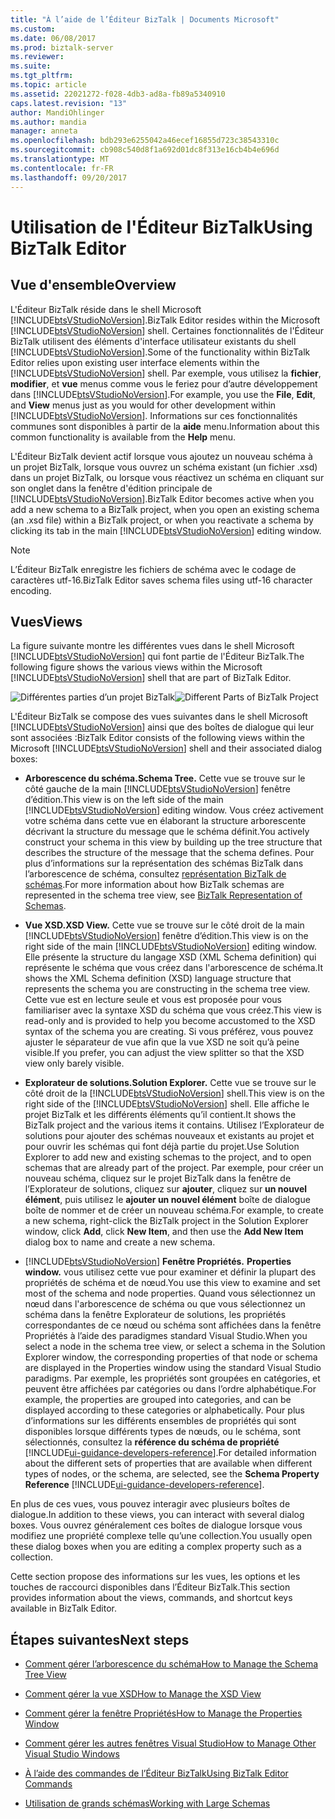 ```yaml
---
title: "À l’aide de l’Éditeur BizTalk | Documents Microsoft"
ms.custom: 
ms.date: 06/08/2017
ms.prod: biztalk-server
ms.reviewer: 
ms.suite: 
ms.tgt_pltfrm: 
ms.topic: article
ms.assetid: 22021272-f028-4db3-ad8a-fb89a5340910
caps.latest.revision: "13"
author: MandiOhlinger
ms.author: mandia
manager: anneta
ms.openlocfilehash: bdb293e6255042a46ecef16855d723c38543310c
ms.sourcegitcommit: cb908c540d8f1a692d01dc8f313e16cb4b4e696d
ms.translationtype: MT
ms.contentlocale: fr-FR
ms.lasthandoff: 09/20/2017
---
```

# <a name="using-biztalk-editor"></a><span data-ttu-id="15417-102">Utilisation de l'Éditeur BizTalk</span><span class="sxs-lookup"><span data-stu-id="15417-102">Using BizTalk Editor</span></span>

## <a name="overview"></a><span data-ttu-id="15417-103">Vue d'ensemble</span><span class="sxs-lookup"><span data-stu-id="15417-103">Overview</span></span>
<span data-ttu-id="15417-104">L'Éditeur BizTalk réside dans le shell Microsoft [!INCLUDE[btsVStudioNoVersion](../includes/btsvstudionoversion-md.md)].</span><span class="sxs-lookup"><span data-stu-id="15417-104">BizTalk Editor resides within the Microsoft [!INCLUDE[btsVStudioNoVersion](../includes/btsvstudionoversion-md.md)] shell.</span></span> <span data-ttu-id="15417-105">Certaines fonctionnalités de l'Éditeur BizTalk utilisent des éléments d'interface utilisateur existants du shell [!INCLUDE[btsVStudioNoVersion](../includes/btsvstudionoversion-md.md)].</span><span class="sxs-lookup"><span data-stu-id="15417-105">Some of the functionality within BizTalk Editor relies upon existing user interface elements within the [!INCLUDE[btsVStudioNoVersion](../includes/btsvstudionoversion-md.md)] shell.</span></span> <span data-ttu-id="15417-106">Par exemple, vous utilisez la **fichier**, **modifier**, et **vue** menus comme vous le feriez pour d’autre développement dans [!INCLUDE[btsVStudioNoVersion](../includes/btsvstudionoversion-md.md)].</span><span class="sxs-lookup"><span data-stu-id="15417-106">For example, you use the **File**, **Edit**, and **View** menus just as you would for other development within [!INCLUDE[btsVStudioNoVersion](../includes/btsvstudionoversion-md.md)].</span></span> <span data-ttu-id="15417-107">Informations sur ces fonctionnalités communes sont disponibles à partir de la **aide** menu.</span><span class="sxs-lookup"><span data-stu-id="15417-107">Information about this common functionality is available from the **Help** menu.</span></span>  
  
 <span data-ttu-id="15417-108">L'Éditeur BizTalk devient actif lorsque vous ajoutez un nouveau schéma à un projet BizTalk, lorsque vous ouvrez un schéma existant (un fichier .xsd) dans un projet BizTalk, ou lorsque vous réactivez un schéma en cliquant sur son onglet dans la fenêtre d'édition principale de [!INCLUDE[btsVStudioNoVersion](../includes/btsvstudionoversion-md.md)].</span><span class="sxs-lookup"><span data-stu-id="15417-108">BizTalk Editor becomes active when you add a new schema to a BizTalk project, when you open an existing schema (an .xsd file) within a BizTalk project, or when you reactivate a schema by clicking its tab in the main [!INCLUDE[btsVStudioNoVersion](../includes/btsvstudionoversion-md.md)] editing window.</span></span>  
  
> [!NOTE]
>  <span data-ttu-id="15417-109">L’Éditeur BizTalk enregistre les fichiers de schéma avec le codage de caractères utf-16.</span><span class="sxs-lookup"><span data-stu-id="15417-109">BizTalk Editor saves schema files using utf-16 character encoding.</span></span>  

## <a name="views"></a><span data-ttu-id="15417-110">Vues</span><span class="sxs-lookup"><span data-stu-id="15417-110">Views</span></span>  
 <span data-ttu-id="15417-111">La figure suivante montre les différentes vues dans le shell Microsoft [!INCLUDE[btsVStudioNoVersion](../includes/btsvstudionoversion-md.md)] qui font partie de l'Éditeur BizTalk.</span><span class="sxs-lookup"><span data-stu-id="15417-111">The following figure shows the various views within the Microsoft [!INCLUDE[btsVStudioNoVersion](../includes/btsvstudionoversion-md.md)] shell that are part of BizTalk Editor.</span></span>  
  
 <span data-ttu-id="15417-112">![Différentes parties d’un projet BizTalk](../core/media/differentpartsofbiztalkserver.gif "DifferentpartsofBizTalkServer")</span><span class="sxs-lookup"><span data-stu-id="15417-112">![Different Parts of BizTalk Project](../core/media/differentpartsofbiztalkserver.gif "DifferentpartsofBizTalkServer")</span></span>  
  
 <span data-ttu-id="15417-113">L'Éditeur BizTalk se compose des vues suivantes dans le shell Microsoft [!INCLUDE[btsVStudioNoVersion](../includes/btsvstudionoversion-md.md)] ainsi que des boîtes de dialogue qui leur sont associées :</span><span class="sxs-lookup"><span data-stu-id="15417-113">BizTalk Editor consists of the following views within the Microsoft [!INCLUDE[btsVStudioNoVersion](../includes/btsvstudionoversion-md.md)] shell and their associated dialog boxes:</span></span>  
  
-   <span data-ttu-id="15417-114">**Arborescence du schéma.**</span><span class="sxs-lookup"><span data-stu-id="15417-114">**Schema Tree.**</span></span> <span data-ttu-id="15417-115">Cette vue se trouve sur le côté gauche de la main [!INCLUDE[btsVStudioNoVersion](../includes/btsvstudionoversion-md.md)] fenêtre d’édition.</span><span class="sxs-lookup"><span data-stu-id="15417-115">This view is on the left side of the main [!INCLUDE[btsVStudioNoVersion](../includes/btsvstudionoversion-md.md)] editing window.</span></span> <span data-ttu-id="15417-116">Vous créez activement votre schéma dans cette vue en élaborant la structure arborescente décrivant la structure du message que le schéma définit.</span><span class="sxs-lookup"><span data-stu-id="15417-116">You actively construct your schema in this view by building up the tree structure that describes the structure of the message that the schema defines.</span></span> <span data-ttu-id="15417-117">Pour plus d’informations sur la représentation des schémas BizTalk dans l’arborescence de schéma, consultez [représentation BizTalk de schémas](../core/biztalk-representation-of-schemas.md).</span><span class="sxs-lookup"><span data-stu-id="15417-117">For more information about how BizTalk schemas are represented in the schema tree view, see [BizTalk Representation of Schemas](../core/biztalk-representation-of-schemas.md).</span></span>  
  
-   <span data-ttu-id="15417-118">**Vue XSD.**</span><span class="sxs-lookup"><span data-stu-id="15417-118">**XSD View.**</span></span> <span data-ttu-id="15417-119">Cette vue se trouve sur le côté droit de la main [!INCLUDE[btsVStudioNoVersion](../includes/btsvstudionoversion-md.md)] fenêtre d’édition.</span><span class="sxs-lookup"><span data-stu-id="15417-119">This view is on the right side of the main [!INCLUDE[btsVStudioNoVersion](../includes/btsvstudionoversion-md.md)] editing window.</span></span> <span data-ttu-id="15417-120">Elle présente la structure du langage XSD (XML Schema definition) qui représente le schéma que vous créez dans l'arborescence de schéma.</span><span class="sxs-lookup"><span data-stu-id="15417-120">It shows the XML Schema definition (XSD) language structure that represents the schema you are constructing in the schema tree view.</span></span> <span data-ttu-id="15417-121">Cette vue est en lecture seule et vous est proposée pour vous familiariser avec la syntaxe XSD du schéma que vous créez.</span><span class="sxs-lookup"><span data-stu-id="15417-121">This view is read-only and is provided to help you become accustomed to the XSD syntax of the schema you are creating.</span></span> <span data-ttu-id="15417-122">Si vous préférez, vous pouvez ajuster le séparateur de vue afin que la vue XSD ne soit qu’à peine visible.</span><span class="sxs-lookup"><span data-stu-id="15417-122">If you prefer, you can adjust the view splitter so that the XSD view only barely visible.</span></span>  
  
-   <span data-ttu-id="15417-123">**Explorateur de solutions.**</span><span class="sxs-lookup"><span data-stu-id="15417-123">**Solution Explorer.**</span></span> <span data-ttu-id="15417-124">Cette vue se trouve sur le côté droit de la [!INCLUDE[btsVStudioNoVersion](../includes/btsvstudionoversion-md.md)] shell.</span><span class="sxs-lookup"><span data-stu-id="15417-124">This view is on the right side of the [!INCLUDE[btsVStudioNoVersion](../includes/btsvstudionoversion-md.md)] shell.</span></span> <span data-ttu-id="15417-125">Elle affiche le projet BizTalk et les différents éléments qu’il contient.</span><span class="sxs-lookup"><span data-stu-id="15417-125">It shows the BizTalk project and the various items it contains.</span></span> <span data-ttu-id="15417-126">Utilisez l’Explorateur de solutions pour ajouter des schémas nouveaux et existants au projet et pour ouvrir les schémas qui font déjà partie du projet.</span><span class="sxs-lookup"><span data-stu-id="15417-126">Use Solution Explorer to add new and existing schemas to the project, and to open schemas that are already part of the project.</span></span> <span data-ttu-id="15417-127">Par exemple, pour créer un nouveau schéma, cliquez sur le projet BizTalk dans la fenêtre de l’Explorateur de solutions, cliquez sur **ajouter**, cliquez sur **un nouvel élément**, puis utilisez le **ajouter un nouvel élément** boîte de dialogue boîte de nommer et de créer un nouveau schéma.</span><span class="sxs-lookup"><span data-stu-id="15417-127">For example, to create a new schema, right-click the BizTalk project in the Solution Explorer window, click **Add**, click **New Item**, and then use the **Add New Item** dialog box to name and create a new schema.</span></span>  
  
-   [!INCLUDE[btsVStudioNoVersion](../includes/btsvstudionoversion-md.md)]<span data-ttu-id="15417-128">  **Fenêtre Propriétés.**</span><span class="sxs-lookup"><span data-stu-id="15417-128">  **Properties window.**</span></span> <span data-ttu-id="15417-129">vous utilisez cette vue pour examiner et définir la plupart des propriétés de schéma et de nœud.</span><span class="sxs-lookup"><span data-stu-id="15417-129">You use this view to examine and set most of the schema and node properties.</span></span> <span data-ttu-id="15417-130">Quand vous sélectionnez un nœud dans l'arborescence de schéma ou que vous sélectionnez un schéma dans la fenêtre Explorateur de solutions, les propriétés correspondantes de ce nœud ou schéma sont affichées dans la fenêtre Propriétés à l’aide des paradigmes standard Visual Studio.</span><span class="sxs-lookup"><span data-stu-id="15417-130">When you select a node in the schema tree view, or select a schema in the Solution Explorer window, the corresponding properties of that node or schema are displayed in the Properties window using the standard Visual Studio paradigms.</span></span> <span data-ttu-id="15417-131">Par exemple, les propriétés sont groupées en catégories, et peuvent être affichées par catégories ou dans l’ordre alphabétique.</span><span class="sxs-lookup"><span data-stu-id="15417-131">For example, the properties are grouped into categories, and can be displayed according to these categories or alphabetically.</span></span> <span data-ttu-id="15417-132">Pour plus d’informations sur les différents ensembles de propriétés qui sont disponibles lorsque différents types de nœuds, ou le schéma, sont sélectionnés, consultez la **référence du schéma de propriété** [!INCLUDE[ui-guidance-developers-reference](../includes/ui-guidance-developers-reference.md)].</span><span class="sxs-lookup"><span data-stu-id="15417-132">For detailed information about the different sets of properties that are available when different types of nodes, or the schema, are selected, see the **Schema Property Reference** [!INCLUDE[ui-guidance-developers-reference](../includes/ui-guidance-developers-reference.md)].</span></span>
  
 <span data-ttu-id="15417-133">En plus de ces vues, vous pouvez interagir avec plusieurs boîtes de dialogue.</span><span class="sxs-lookup"><span data-stu-id="15417-133">In addition to these views, you can interact with several dialog boxes.</span></span> <span data-ttu-id="15417-134">Vous ouvrez généralement ces boîtes de dialogue lorsque vous modifiez une propriété complexe telle qu’une collection.</span><span class="sxs-lookup"><span data-stu-id="15417-134">You usually open these dialog boxes when you are editing a complex property such as a collection.</span></span>  
  
 <span data-ttu-id="15417-135">Cette section propose des informations sur les vues, les options et les touches de raccourci disponibles dans l’Éditeur BizTalk.</span><span class="sxs-lookup"><span data-stu-id="15417-135">This section provides information about the views, commands, and shortcut keys available in BizTalk Editor.</span></span>  
  
## <a name="next-steps"></a><span data-ttu-id="15417-136">Étapes suivantes</span><span class="sxs-lookup"><span data-stu-id="15417-136">Next steps</span></span> 
  
-   [<span data-ttu-id="15417-137">Comment gérer l’arborescence du schéma</span><span class="sxs-lookup"><span data-stu-id="15417-137">How to Manage the Schema Tree View</span></span>](../core/how-to-manage-the-schema-tree-view.md)  
  
-   [<span data-ttu-id="15417-138">Comment gérer la vue XSD</span><span class="sxs-lookup"><span data-stu-id="15417-138">How to Manage the XSD View</span></span>](../core/how-to-manage-the-xsd-view.md)  
  
-   [<span data-ttu-id="15417-139">Comment gérer la fenêtre Propriétés</span><span class="sxs-lookup"><span data-stu-id="15417-139">How to Manage the Properties Window</span></span>](../core/how-to-manage-the-properties-window.md)  
  
-   [<span data-ttu-id="15417-140">Comment gérer les autres fenêtres Visual Studio</span><span class="sxs-lookup"><span data-stu-id="15417-140">How to Manage Other Visual Studio Windows</span></span>](../core/how-to-manage-other-visual-studio-windows.md)  
  
-   [<span data-ttu-id="15417-141">À l’aide des commandes de l’Éditeur BizTalk</span><span class="sxs-lookup"><span data-stu-id="15417-141">Using BizTalk Editor Commands</span></span>](../core/using-biztalk-editor-commands.md)  
  
-   [<span data-ttu-id="15417-142">Utilisation de grands schémas</span><span class="sxs-lookup"><span data-stu-id="15417-142">Working with Large Schemas</span></span>](../core/working-with-large-schemas.md)